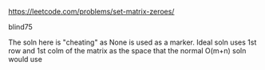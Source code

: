 https://leetcode.com/problems/set-matrix-zeroes/

blind75

The soln here is "cheating" as None is used as a marker. Ideal soln uses 1st row and 1st colm of the matrix as the space that the normal O(m+n) soln would use


